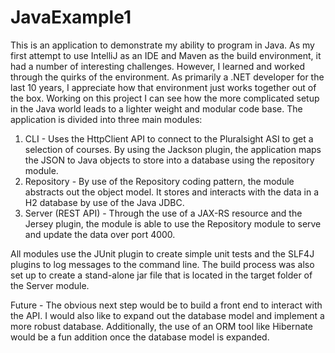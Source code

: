 # JavaExample1
This is an application to demonstrate my ability to program in Java. As my first attempt to use IntelliJ as an IDE and Maven as the build environment, it had a number of interesting challenges.  However, I learned and worked through the quirks of the environment. As primarily a .NET developer for the last 10 years, I appreciate how that environment just works together out of the box.  Working on this project I can see how the more complicated setup in the Java world leads to a lighter weight and modular code base.
The application is divided into three main modules:
1. CLI - Uses the HttpClient API to connect to the Pluralsight ASI to get a selection of courses.  By using the Jackson plugin, the application maps the JSON to Java objects to store into a database using the repository module.
2. Repository - By use of the Repository coding pattern, the module abstracts out the object model. It stores and interacts with the data in a H2 database by use of the Java JDBC.
3. Server (REST API) - Through the use of a JAX-RS resource and the Jersey plugin, the module is able to use the Repository module to serve and update the data over port 4000.

All modules use the JUnit plugin to create simple unit tests and the SLF4J plugins to log messages to the command line.  The build process was also set up to create a stand-alone jar file that is located in the target folder of the Server module.

Future - The obvious next step would be to build a front end to interact with the API.  I would also like to expand out the database model and implement a more robust database.  Additionally, the use of an ORM tool like Hibernate would be a fun addition once the database model is expanded.

